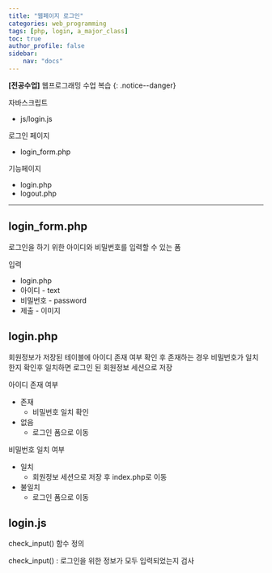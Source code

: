 ```yaml
---
title: "웹페이지 로그인"
categories: web_programming
tags: [php, login, a_major_class]
toc: true
author_profile: false
sidebar:
    nav: "docs"
---
```

**[전공수업]** 웹프로그래밍 수업 복습
{: .notice--danger}

자바스크립트

- js/login.js

로그인 페이지

- login_form.php

기능페이지

- login.php
- logout.php

---

## login_form.php

로그인을 하기 위한 아이디와 비밀번호를 입력할 수 있는 폼

입력

- login.php
- 아이디 - text
- 비밀번호 - password
- 제출 - 이미지

## login.php
회원정보가 저장된 테이블에 아이디 존재 여부 확인 후 존재하는 경우 비밀번호가 일치한지 확인후 일치하면 로그인 된 회원정보 세션으로 저장

아이디 존재 여부

- 존재
    - 비밀번호 일치 확인
- 없음
    - 로그인 폼으로 이동

비밀번호 일치 여부

- 일치
    - 회원정보 세션으로 저장 후 index.php로 이동
- 불일치
    - 로그인 폼으로 이동

## login.js
check_input() 함수 정의

check_input() : 로그인을 위한 정보가 모두 입력되었는지 검사